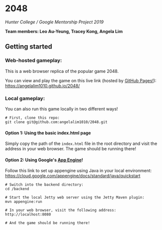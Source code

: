 # 2048

*Hunter College / Google Mentorship Project 2019*

**Team members: Leo Au-Yeung, Tracey Kong, Angela Lim**


## Getting started
### Web-hosted gameplay:

This is a web browser replica of the popular game 2048.

You can view and play the game on this live link (hosted by [GitHub Pages!](https://pages.github.com/)):
<https://angelalim1010.github.io/2048/>

### Local gameplay:


You can also run this game locally in two different ways!

```
# First, clone this repo:
git clone git@github.com:angelalim1010/2048.git
```

#### Option 1: Using the basic index.html page

Simply copy the path of the `index.html` file in the root directory and visit the address in your web browser. The game should be running there!

#### Option 2: Using Google's [App Engine](https://cloud.google.com/appengine/)!

Follow this link to set up appengine using Java in your local environment:
<https://cloud.google.com/appengine/docs/standard/java/quickstart>

```
# Switch into the backend directory:
cd /backend

# Start the local Jetty web server using the Jetty Maven plugin:
mvn appengine:run

# In your web browser, visit the following address:
http://localhost:8080

# And the game should be running there!
```
